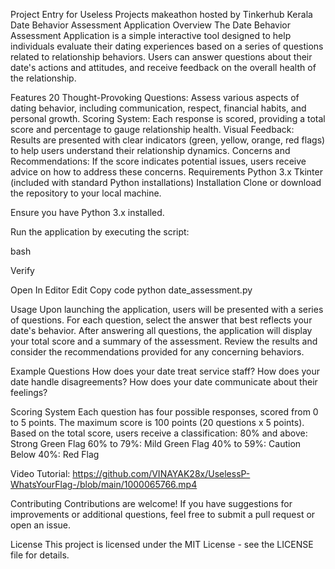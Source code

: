 Project Entry for Useless Projects makeathon hosted by Tinkerhub Kerala Date Behavior Assessment Application Overview The Date Behavior Assessment Application is a simple interactive tool designed to help individuals evaluate their dating experiences based on a series of questions related to relationship behaviors. Users can answer questions about their date's actions and attitudes, and receive feedback on the overall health of the relationship.

Features 20 Thought-Provoking Questions: Assess various aspects of dating behavior, including communication, respect, financial habits, and personal growth. Scoring System: Each response is scored, providing a total score and percentage to gauge relationship health. Visual Feedback: Results are presented with clear indicators (green, yellow, orange, red flags) to help users understand their relationship dynamics. Concerns and Recommendations: If the score indicates potential issues, users receive advice on how to address these concerns. Requirements Python 3.x Tkinter (included with standard Python installations) Installation Clone or download the repository to your local machine.

Ensure you have Python 3.x installed.

Run the application by executing the script:

bash

Verify

Open In Editor Edit Copy code python date_assessment.py

Usage Upon launching the application, users will be presented with a series of questions. For each question, select the answer that best reflects your date's behavior. After answering all questions, the application will display your total score and a summary of the assessment. Review the results and consider the recommendations provided for any concerning behaviors.

Example Questions How does your date treat service staff? How does your date handle disagreements? How does your date communicate about their feelings?

Scoring System Each question has four possible responses, scored from 0 to 5 points. The maximum score is 100 points (20 questions x 5 points). Based on the total score, users receive a classification: 80% and above: Strong Green Flag 60% to 79%: Mild Green Flag 40% to 59%: Caution Below 40%: Red Flag

Video Tutorial: https://github.com/VINAYAK28x/UselessP-WhatsYourFlag-/blob/main/1000065766.mp4

Contributing Contributions are welcome! If you have suggestions for improvements or additional questions, feel free to submit a pull request or open an issue.

License This project is licensed under the MIT License - see the LICENSE file for details.
